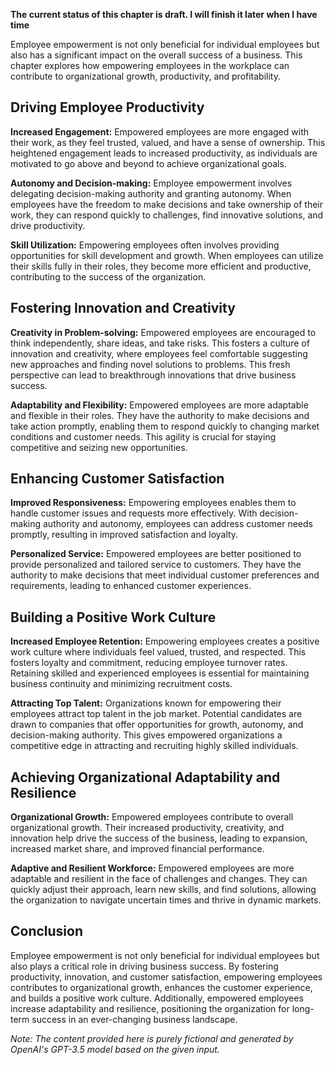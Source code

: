 **The current status of this chapter is draft. I will finish it later when I have time**

Employee empowerment is not only beneficial for individual employees but also has a significant impact on the overall success of a business. This chapter explores how empowering employees in the workplace can contribute to organizational growth, productivity, and profitability.

Driving Employee Productivity
-----------------------------

**Increased Engagement:** Empowered employees are more engaged with their work, as they feel trusted, valued, and have a sense of ownership. This heightened engagement leads to increased productivity, as individuals are motivated to go above and beyond to achieve organizational goals.

**Autonomy and Decision-making:** Employee empowerment involves delegating decision-making authority and granting autonomy. When employees have the freedom to make decisions and take ownership of their work, they can respond quickly to challenges, find innovative solutions, and drive productivity.

**Skill Utilization:** Empowering employees often involves providing opportunities for skill development and growth. When employees can utilize their skills fully in their roles, they become more efficient and productive, contributing to the success of the organization.

Fostering Innovation and Creativity
-----------------------------------

**Creativity in Problem-solving:** Empowered employees are encouraged to think independently, share ideas, and take risks. This fosters a culture of innovation and creativity, where employees feel comfortable suggesting new approaches and finding novel solutions to problems. This fresh perspective can lead to breakthrough innovations that drive business success.

**Adaptability and Flexibility:** Empowered employees are more adaptable and flexible in their roles. They have the authority to make decisions and take action promptly, enabling them to respond quickly to changing market conditions and customer needs. This agility is crucial for staying competitive and seizing new opportunities.

Enhancing Customer Satisfaction
-------------------------------

**Improved Responsiveness:** Empowering employees enables them to handle customer issues and requests more effectively. With decision-making authority and autonomy, employees can address customer needs promptly, resulting in improved satisfaction and loyalty.

**Personalized Service:** Empowered employees are better positioned to provide personalized and tailored service to customers. They have the authority to make decisions that meet individual customer preferences and requirements, leading to enhanced customer experiences.

Building a Positive Work Culture
--------------------------------

**Increased Employee Retention:** Empowering employees creates a positive work culture where individuals feel valued, trusted, and respected. This fosters loyalty and commitment, reducing employee turnover rates. Retaining skilled and experienced employees is essential for maintaining business continuity and minimizing recruitment costs.

**Attracting Top Talent:** Organizations known for empowering their employees attract top talent in the job market. Potential candidates are drawn to companies that offer opportunities for growth, autonomy, and decision-making authority. This gives empowered organizations a competitive edge in attracting and recruiting highly skilled individuals.

Achieving Organizational Adaptability and Resilience
----------------------------------------------------

**Organizational Growth:** Empowered employees contribute to overall organizational growth. Their increased productivity, creativity, and innovation help drive the success of the business, leading to expansion, increased market share, and improved financial performance.

**Adaptive and Resilient Workforce:** Empowered employees are more adaptable and resilient in the face of challenges and changes. They can quickly adjust their approach, learn new skills, and find solutions, allowing the organization to navigate uncertain times and thrive in dynamic markets.

Conclusion
----------

Employee empowerment is not only beneficial for individual employees but also plays a critical role in driving business success. By fostering productivity, innovation, and customer satisfaction, empowering employees contributes to organizational growth, enhances the customer experience, and builds a positive work culture. Additionally, empowered employees increase adaptability and resilience, positioning the organization for long-term success in an ever-changing business landscape.

*Note: The content provided here is purely fictional and generated by OpenAI's GPT-3.5 model based on the given input.*
